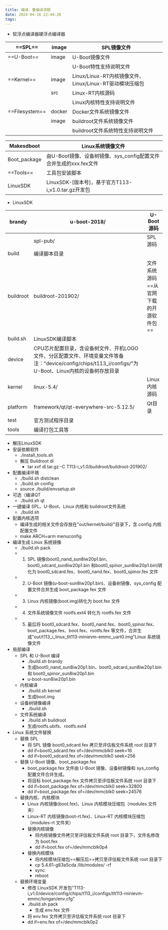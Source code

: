 ```yaml
---
title: 编译、重编译流程
date: 2024-04-16 22:44:26
tags: 
---
```


- 软浮点编译器硬浮点编译器

|==SPL==|image|SPL镜像文件|
|-------|-----|-------|
|==U-Boot==|image|U-Boot镜像文件|
|||U-Boot特性支持说明文件|
|==Kernel==|image|Linux/Linux-RT内核镜像文件、Linux/Linux-RT驱动模块压缩包|
||src|Linux-RT内核源码|
|||Linux内核特性支持说明文件|
|==Filesystem==|docker|Docker文件系统镜像文件|
||image|buildroot文件系统镜像文件|
|||buildroot文件系统特性支持说明文件|

|Makesdboot|Linux系统镜像文件|
|----------|-----------|
|Boot\_package|由U-Boot镜像、设备树镜像、sys\_config配置文件合并生成的xxx.fex文件|
|==Tools==|工具包安装脚本|
|LinuxSDK|LinuxSDK-\[版本号\]，基于官方T113-i\_v1.0.tar.gz开发包|

- LinuxSDK

| brandy    | u-boot-2018/                                                                                             | U-Boot源码                  |
| --------- | -------------------------------------------------------------------------------------------------------- | ------------------------- |
|           | spl-pub/                                                                                                 | SPL源码                     |
| build     | 编译脚本目录                                                                                                   |                           |
| buildroot | buildroot-201902/                                                                                        | 文件系统源码<br>==从官网下载的开源软件包== |
| build.sh  | LinuxSDK编译脚本                                                                                             |                           |
| device    | CPU芯片配置目录，含设备树文件、开机LOGO文件、分区配置文件、环境变量文件等备注："device/config/chips/t113\_i/configs/"为U-Boot、Linux内核的设备树存放目录 |                           |
| kernel    | linux-5.4/                                                                                               | Linux内核源码                 |
| platform  | framework/qt/qt-everywhere-src-5.12.5/                                                                   | Qt目录                      |
| test      | 官方测试程序目录                                                                                                 |                           |
| tools     | 编译打包工具等                                                                                                  |                           |

- 解压LinuxSDK
- 安装依赖软件
  - ./install\_tools.sh
  - 解压 Buildroot dl
    - tar xvf dl.tar.gz -C T113-i\_v1.0/buildroot/buildroot-201902/
- 配置编译环境
  - ./build.sh distclean
  - ./build.sh config
  - source ./build/envsetup.sh
- 可选（编译QT
  - ./build.sh qt
- 一键编译 SPL、U-Boot、Linux 内核和 buildroot文件系统
  - ./build.sh
- 配置内核选项
  - 编译生成的相关文件会存放在"out/kernel/build/"目录下，含.config 内核配置文件
  - make ARCH=arm menuconfig
- 编译生成 Linux 系统镜像
  - ./build.sh pack
  - 1. SPL 镜像(boot0\_nand\_sun8iw20p1.bin、boot0\_sdcard\_sun8iw20p1.bin 和boot0\_spinor\_sun8iw20p1.bin)转化为 boot0\_sdcard.fex、boot0\_nand.fex、boot0\_spinor.fex 文件
  - 2. U-Boot 镜像(u-boot-sun8iw20p1.bin)、设备树镜像、sys\_config 配置文件合并生成 boot\_package.fex 文件
  - 3. Linux 内核镜像(boot.img)转化为 boot.fex 文件
  - 4. 文件系统镜像文件 rootfs.ext4 转化为 rootfs.fex 文件
  - 5. 最后将 boot0\_sdcard.fex、boot0\_nand.fex、boot0\_spinor.fex、boot\_package.fex、boot.fex、rootfs.fex 等文件，合并生成"out/t113\_i\_linux\_tlt113-minievm-emmc\_uart0.img"Linux 系统镜像文件
- 局部编译
  - SPL 和 U-Boot 编译
    - ./build.sh brandy
    - 生成boot0\_nand\_sun8iw20p1.bin、boot0\_sdcard\_sun8iw20p1.bin 和 boot0\_spinor\_sun8iw20p1.bin
    - u-boot-sun8iw20p1.bin
  - 内核编译
    - ./build.sh kernel
    - 生成boot.img
  - 设备树镜像编译
    - ./build.sh
  - 文件系统编译
    - ./build.sh buildroot
    - 生成rootfs.ubifs、rootfs.ext4
- Linux 系统文件替换
  - 替换 SPL
    - 将 SPL 镜像 boot0\_sdcard.fex 拷贝至评估板文件系统 root 目录下
    - dd if=boot0\_sdcard.fex of=/dev/mmcblk0 seek=16
    - dd if=boot0\_sdcard.fex of=/dev/mmcblk0 seek=256
  - 替换 U-Boot 镜像、boot\_package.fex
    - boot\_package.fex 文件由 U-Boot 镜像、设备树镜像和 sys\_config 配置文件合并生成。
    - 将目标 boot\_package.fex 文件拷贝至评估板文件系统 root 目录下
    - dd if=boot\_package.fex of=/dev/mmcblk0 seek=32800
    - dd if=boot\_package.fex of=/dev/mmcblk0 seek=24576
  - 替换内核、内核模块
    - Linux 内核镜像(boot.fex)、Linux 内核模块压缩包（modules 文件夹）
    - Linux-RT 内核镜像(boot-rt.fex)、Linux-RT 内核模块压缩包（modules-rt 文件夹）
    - 替换内核镜像
      - 将内核镜像文件拷贝至评估板文件系统 root 目录下，文件名修改为 boot.fex
      - dd if=boot.fex of=/dev/mmcblk0p4
    - 替换内核模块
      - 将内核模块压缩包==解压后==拷贝至评估板文件系统 root 目录下
      - cp 5.4.61-g83a5cda /lib/modules/ -rf
      - sync
      - reboot
  - 替换环境变量
    - 修改 LinuxSDK 开发包"T113-i\_v1.0/device/config/chips/t113\_i/configs/tlt113-minievm-emmc/longan/env.cfg"
    - ./build.sh pack
      - 生成 env.fex 文件
    - 将 env.fex 文件拷贝至评估板文件系统 root 目录下
    - dd if=env.fex of=/dev/mmcblk0p2
